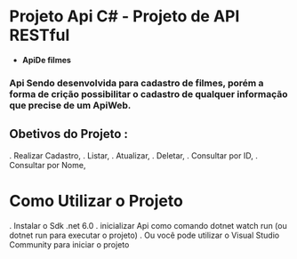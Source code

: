 # Projeto Api C#  -  Projeto de API RESTful

* **ApiDe filmes**

### Api Sendo desenvolvida para cadastro de filmes, porém a forma de crição possibilitar o cadastro de qualquer informação que precise de um ApiWeb.


## Obetivos do Projeto :

. Realizar Cadastro,
. Listar,
. Atualizar,
. Deletar,
. Consultar por ID,
. Consultar por Nome,

# Como Utilizar o Projeto

. Instalar o Sdk .net 6.0
. inicializar Api como comando dotnet watch run (ou dotnet run para executar o projeto)
. Ou você pode utilizar o Visual Studio Community para iniciar o projeto